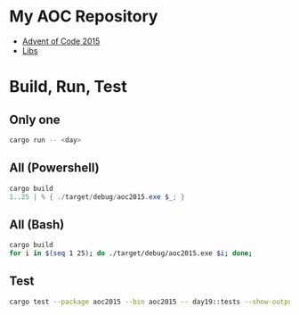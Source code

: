 # My AOC Repository

* [Advent of Code 2015](https://adventofcode.com/2015)
* [Libs](https://stackoverflow.com/questions/57756927/rust-modules-confusion-when-there-is-main-rs-and-lib-rs)

# Build, Run, Test

## Only one

```bash
cargo run -- <day>
```

## All (Powershell)

```powershell
cargo build
1..25 | % { ./target/debug/aoc2015.exe $_; }
```

## All (Bash)

```bash
cargo build
for i in $(seq 1 25); do ./target/debug/aoc2015.exe $i; done;
```

## Test

```bash
cargo test --package aoc2015 --bin aoc2015 -- day19::tests --show-output --nocapture
```
